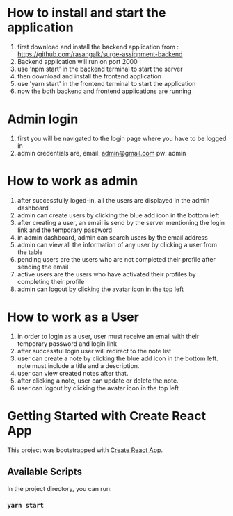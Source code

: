 # How to install and start the application

1. first download and install the backend application from : https://github.com/rasangalk/surge-assignment-backend
2. Backend application will run on port 2000
3. use 'npm start' in the backend terminal to start the server
4. then download and install the frontend application
5. use 'yarn start' in the frontend terminal to start the application
6. now the both backend and frontend applications are running

# Admin login
1. first you will be navigated to the login page where you have to be logged in
2. admin credentials are,
       email: admin@gmail.com
       pw: admin

# How to work as admin
1. after successfully loged-in, all the users are displayed in the admin dashboard
2. admin can create users by clicking the blue add icon in the bottom left
3. after creating a user, an email is send by the server mentioning the login link and the temporary password
4. in admin dashboard, admin can search users by the email address
5. admin can view all the information of any user by clicking a user from the table
6. pending users are the users who are not completed their profile after sending the email
7. active users are the users who have activated their profiles by completing their profile
8. admin can logout by clicking the avatar icon in the top left

# How to work as a User
1. in order to login as a user, user must receive an email with their temporary password and login link
2. after successful login user will redirect to the note list
3. user can create a note by clicking the blue add icon in the bottom left. note must include a title and a description.
4. user can view created notes after that.
5. after clicking a note, user can update or delete the note.
6. user can logout by clicking the avatar icon in the top left




# Getting Started with Create React App

This project was bootstrapped with [Create React App](https://github.com/facebook/create-react-app).

## Available Scripts

In the project directory, you can run:

### `yarn start`




